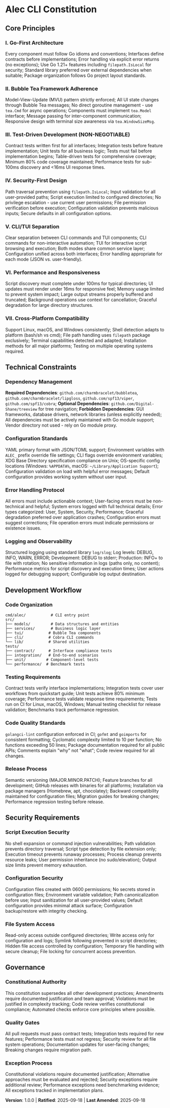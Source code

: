 # Alec CLI Constitution

## Core Principles

### I. Go-First Architecture
Every component must follow Go idioms and conventions; Interfaces define contracts before implementations; Error handling via explicit error returns (no exceptions); Use Go 1.21+ features including `filepath.IsLocal` for security; Standard library preferred over external dependencies when suitable; Package organization follows Go project layout standards.

### II. Bubble Tea Framework Adherence
Model-View-Update (MVU) pattern strictly enforced; All UI state changes through Bubble Tea messages; No direct goroutine management - use `tea.Cmd` for async operations; Components must implement `tea.Model` interface; Message passing for inter-component communication; Responsive design with terminal size awareness via `tea.WindowSizeMsg`.

### III. Test-Driven Development (NON-NEGOTIABLE)
Contract tests written first for all interfaces; Integration tests before feature implementation; Unit tests for all business logic; Tests must fail before implementation begins; Table-driven tests for comprehensive coverage; Minimum 80% code coverage maintained; Performance tests for sub-100ms discovery and <16ms UI response times.

### IV. Security-First Design
Path traversal prevention using `filepath.IsLocal`; Input validation for all user-provided paths; Script execution limited to configured directories; No privilege escalation - use current user permissions; File permission verification before execution; Configuration validation prevents malicious inputs; Secure defaults in all configuration options.

### V. CLI/TUI Separation
Clear separation between CLI commands and TUI components; CLI commands for non-interactive automation; TUI for interactive script browsing and execution; Both modes share common service layer; Configuration unified across both interfaces; Error handling appropriate for each mode (JSON vs. user-friendly).

### VI. Performance and Responsiveness
Script discovery must complete under 100ms for typical directories; UI updates must render under 16ms for responsive feel; Memory usage limited to prevent system impact; Large output streams properly buffered and truncated; Background operations use context for cancellation; Graceful degradation for large directory structures.

### VII. Cross-Platform Compatibility
Support Linux, macOS, and Windows consistently; Shell detection adapts to platform (bash/sh vs cmd); File path handling uses `filepath` package exclusively; Terminal capabilities detected and adapted; Installation methods for all major platforms; Testing on multiple operating systems required.

## Technical Constraints

### Dependency Management
**Required Dependencies**: `github.com/charmbracelet/bubbletea`, `github.com/charmbracelet/lipgloss`, `github.com/spf13/viper`, `github.com/spf13/cobra`; **Optional Dependencies**: `github.com/Digital-Shane/treeview` for tree navigation; **Forbidden Dependencies**: GUI frameworks, database drivers, network libraries (unless explicitly needed); All dependencies must be actively maintained with Go module support; Vendor directory not used - rely on Go module proxy.

### Configuration Standards
YAML primary format with JSON/TOML support; Environment variables with `ALEC_` prefix override file settings; CLI flags override environment variables; XDG Base Directory specification compliance on Unix; OS-specific config locations (Windows: `%APPDATA%`, macOS: `~/Library/Application Support`); Configuration validation on load with helpful error messages; Default configuration provides working system without user input.

### Error Handling Protocol
All errors must include actionable context; User-facing errors must be non-technical and helpful; System errors logged with full technical details; Error types categorized: User, System, Security, Performance; Graceful degradation preferred over application crashes; Configuration errors must suggest corrections; File operation errors must indicate permissions or existence issues.

### Logging and Observability
Structured logging using standard library `log/slog`; Log levels: DEBUG, INFO, WARN, ERROR; Development: DEBUG to stderr; Production: INFO+ to file with rotation; No sensitive information in logs (paths only, no content); Performance metrics for script discovery and execution times; User actions logged for debugging support; Configurable log output destination.

## Development Workflow

### Code Organization
```
cmd/alec/           # CLI entry point
src/
├── models/         # Data structures and entities
├── services/       # Business logic layer
├── tui/           # Bubble Tea components
├── cli/           # Cobra CLI commands
└── lib/           # Shared utilities
tests/
├── contract/      # Interface compliance tests
├── integration/   # End-to-end scenarios
├── unit/         # Component-level tests
└── performance/  # Benchmark tests
```

### Testing Requirements
Contract tests verify interface implementations; Integration tests cover user workflows from quickstart guide; Unit tests achieve 80% minimum coverage; Performance tests validate response time requirements; Tests run on CI for Linux, macOS, Windows; Manual testing checklist for release validation; Benchmarks track performance regression.

### Code Quality Standards
`golangci-lint` configuration enforced in CI; `gofmt` and `goimports` for consistent formatting; Cyclomatic complexity limited to 10 per function; No functions exceeding 50 lines; Package documentation required for all public APIs; Comments explain "why" not "what"; Code review required for all changes.

### Release Process
Semantic versioning (MAJOR.MINOR.PATCH); Feature branches for all development; GitHub releases with binaries for all platforms; Installation via package managers (Homebrew, apt, chocolatey); Backward compatibility maintained for configuration files; Migration guides for breaking changes; Performance regression testing before release.

## Security Requirements

### Script Execution Security
No shell expansion or command injection vulnerabilities; Path validation prevents directory traversal; Script type detection by file extension only; Execution timeout prevents runaway processes; Process cleanup prevents resource leaks; User permission inheritance (no sudo/elevation); Output size limits prevent memory exhaustion.

### Configuration Security
Configuration files created with 0600 permissions; No secrets stored in configuration files; Environment variable validation; Path canonicalization before use; Input sanitization for all user-provided values; Default configuration provides minimal attack surface; Configuration backup/restore with integrity checking.

### File System Access
Read-only access outside configured directories; Write access only for configuration and logs; Symlink following prevented in script directories; Hidden file access controlled by configuration; Temporary file handling with secure cleanup; File locking for concurrent access prevention.

## Governance

### Constitutional Authority
This constitution supersedes all other development practices; Amendments require documented justification and team approval; Violations must be justified in complexity tracking; Code review verifies constitutional compliance; Automated checks enforce core principles where possible.

### Quality Gates
All pull requests must pass contract tests; Integration tests required for new features; Performance tests must not regress; Security review for all file system operations; Documentation updates for user-facing changes; Breaking changes require migration path.

### Exception Process
Constitutional violations require documented justification; Alternative approaches must be evaluated and rejected; Security exceptions require additional review; Performance exceptions need benchmarking evidence; All exceptions tracked in implementation plans.

**Version**: 1.0.0 | **Ratified**: 2025-09-18 | **Last Amended**: 2025-09-18